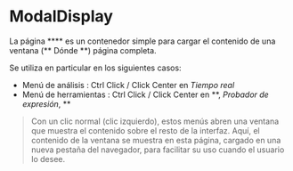 # ModalDisplay

La página **** es un contenedor simple para cargar el contenido de una ventana (** Dónde **) página completa.

Se utiliza en particular en los siguientes casos:
- Menú de análisis : Ctrl Click / Click Center en *Tiempo real*
- Menú de herramientas : Ctrl Click / Click Center en **, *Probador de expresión*, **

> Con un clic normal (clic izquierdo), estos menús abren una ventana que muestra el contenido sobre el resto de la interfaz. Aquí, el contenido de la ventana se muestra en esta página, cargado en una nueva pestaña del navegador, para facilitar su uso cuando el usuario lo desee.

